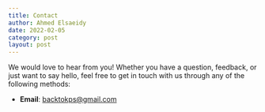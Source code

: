 ```yaml
---
title: Contact
author: Ahmed Elsaeidy
date: 2022-02-05
category: post
layout: post
---
```


We would love to hear from you! Whether you have a question, feedback, or just want to say hello, feel free to get in touch with us through any of the following methods:

- **Email**: [backtokps@gmail.com](mailto:backtokps@gmail.com)
